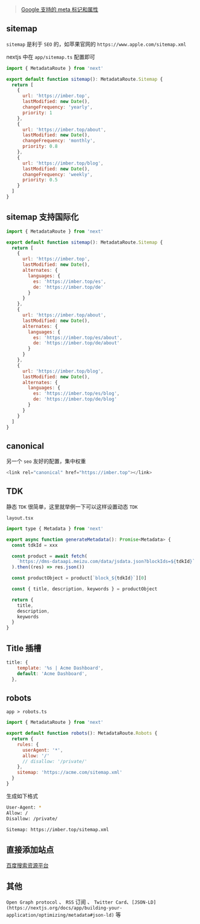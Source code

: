 > [Google 支持的 meta 标记和属性](https://developers.google.com/search/docs/crawling-indexing/special-tags?hl=zh-cn)

## sitemap

`sitemap` 是利于 `SEO` 的，如苹果官网的 `https://www.apple.com/sitemap.xml`

nextjs 中在 `app/sitemap.ts` 配置即可

```js
import { MetadataRoute } from 'next'

export default function sitemap(): MetadataRoute.Sitemap {
  return [
    {
      url: 'https://imber.top',
      lastModified: new Date(),
      changeFrequency: 'yearly',
      priority: 1
    },
    {
      url: 'https://imber.top/about',
      lastModified: new Date(),
      changeFrequency: 'monthly',
      priority: 0.8
    },
    {
      url: 'https://imber.top/blog',
      lastModified: new Date(),
      changeFrequency: 'weekly',
      priority: 0.5
    }
  ]
}
```

## sitemap 支持国际化

```js
import { MetadataRoute } from 'next'

export default function sitemap(): MetadataRoute.Sitemap {
  return [
    {
      url: 'https://imber.top',
      lastModified: new Date(),
      alternates: {
        languages: {
          es: 'https://imber.top/es',
          de: 'https://imber.top/de'
        }
      }
    },
    {
      url: 'https://imber.top/about',
      lastModified: new Date(),
      alternates: {
        languages: {
          es: 'https://imber.top/es/about',
          de: 'https://imber.top/de/about'
        }
      }
    },
    {
      url: 'https://imber.top/blog',
      lastModified: new Date(),
      alternates: {
        languages: {
          es: 'https://imber.top/es/blog',
          de: 'https://imber.top/de/blog'
        }
      }
    }
  ]
}
```

## canonical

另一个 `seo` 友好的配置，集中权重

```js
<link rel="canonical" href="https://imber.top"></link>
```

## TDK

静态 `TDK` 很简单，这里就举例一下可以这样设置动态 `TDK`

`layout.tsx`

```js
import type { Metadata } from 'next'

export async function generateMetadata(): Promise<Metadata> {
  const tdkId = xxx

  const product = await fetch(
    `https://dms-dataapi.meizu.com/data/jsdata.json?blockIds=${tdkId}`
  ).then((res) => res.json())

  const productObject = product[`block_${tdkId}`][0]

  const { title, description, keywords } = productObject

  return {
    title,
    description,
    keywords
  }
}
```

## Title 插槽

```js
title: {
    template: '%s | Acme Dashboard',
    default: 'Acme Dashboard',
  },
```

## robots

`app > robots.ts`

```js
import { MetadataRoute } from 'next'

export default function robots(): MetadataRoute.Robots {
  return {
    rules: {
      userAgent: '*',
      allow: '/'
      // disallow: '/private/'
    },
    sitemap: 'https://acme.com/sitemap.xml'
  }
}
```

生成如下格式

```bash
User-Agent: *
Allow: /
Disallow: /private/

Sitemap: https://imber.top/sitemap.xml
```

## 直接添加站点

[百度搜索资源平台](https://ziyuan.baidu.com/?castk=LTE%3D)

## 其他

`Open Graph protocol` 、 `RSS` 订阅 、 `Twitter Card`、`[JSON-LD](https://nextjs.org/docs/app/building-your-application/optimizing/metadata#json-ld)` 等
